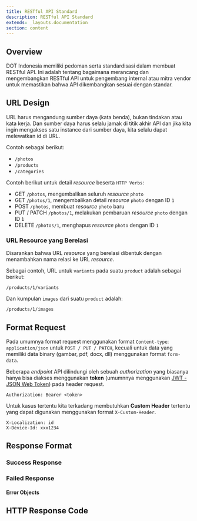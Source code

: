 ```yaml
---
title: RESTful API Standard
description: RESTful API Standard
extends: _layouts.documentation
section: content
---
```


## Overview

DOT Indonesia memiliki pedoman serta standardisasi dalam membuat RESTful API. Ini adalah tentang bagaimana merancang dan mengembangkan RESTful API untuk pengembang internal atau mitra vendor untuk memastikan bahwa API dikembangkan sesuai dengan standar.

## URL Design

URL harus mengandung sumber daya (kata benda), bukan tindakan atau kata kerja. Dan sumber daya harus selalu jamak di titik akhir API dan jika kita ingin mengakses satu instance dari sumber daya, kita selalu dapat melewatkan id di URL.

Contoh sebagai berikut:

- `/photos`
- `/products`
- `/categories`

Contoh berikut untuk detail *resource* beserta `HTTP Verbs`:

- GET `/photos`, mengembalikan seluruh *resource* `photo`
- GET `/photos/1`, mengembalikan detail *resource* `photo` dengan ID `1`
- POST `/photos`, membuat *resource* `photo` baru
- PUT / PATCH `/photos/1`, melakukan pembaruan *resource* `photo` dengan ID `1`
- DELETE `/photos/1`, menghapus *resource* `photo` dengan ID `1`

### URL Resource yang Berelasi

Disarankan bahwa URL *resource* yang berelasi dibentuk dengan menambahkan nama relasi ke URL *resource*.

Sebagai contoh, URL untuk `variants` pada suatu `product` adalah sebagai berikut:

```
/products/1/variants
```

Dan kumpulan `images` dari suatu `product` adalah:

```
/products/1/images
```


## Format Request

Pada umumnya format request menggunakan format `Content-type`: `application/json` untuk `POST / PUT / PATCH`, kecuali untuk data yang memiliki data binary (gambar, pdf, docx, dll) menggunakan format `form-data`.

Beberapa *endpoint* API dilindungi oleh sebuah *authorization* yang biasanya hanya bisa diakses menggunakan **token** (umumnnya menggunakan [JWT - JSON Web Token](https://jwt.io/)) pada header request.

```
Authorization: Bearer <token>
```

Untuk kasus tertentu kita terkadang membutuhkan **Custom Header** tertentu yang dapat digunakan menggunakan format `X-Custom-Header`.

```
X-Localization: id
X-Device-Id: xxx1234
```

## Response Format

### Success Response

### Failed Response

#### Error Objects

## HTTP Response Code